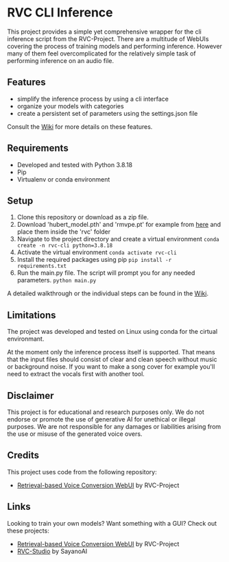 # RVC CLI Inference
This project provides a simple yet comprehensive wrapper for the cli inference script from the RVC-Project. There are a multitude of WebUIs covering the process of training models and performing inference. However many of them feel overcomplicated for the relatively simple task of performing inference on an audio file.

## Features
- simplify the inference process by using a cli interface
- organize your models with categories
- create a persistent set of parameters using the settings.json file

Consult the [Wiki](https://github.com/Chromfalke/RVC-CLI-Inference/wiki) for more details on these features.

## Requirements
- Developed and tested with Python 3.8.18
- Pip
- Virtualenv or conda environment

## Setup
1. Clone this repository or download as a zip file.
2. Download 'hubert_model.pth' and 'rmvpe.pt' for example from [here](https://huggingface.co/datasets/SayanoAI/RVC-Studio/tree/main) and place them inside the 'rvc' folder
3. Navigate to the project directory and create a virtual environment `conda create -n rvc-cli python=3.8.18`
4. Activate the virtual environment `conda activate rvc-cli`
5. Install the required packages using pip `pip install -r requirements.txt`
6. Run the main.py file. The script will prompt you for any needed parameters. `python main.py`

A detailed walkthrough or the individual steps can be found in the [Wiki](https://github.com/Chromfalke/RVC-CLI-Inference/wiki).

## Limitations
The project was developed and tested on Linux using conda for the cirtual environmant.

At the moment only the inference process itself is supported. That means that the input files should consist of clear and clean speech without music or background noise. If you want to make a song cover for example you'll need to extract the vocals first with another tool.

## Disclaimer
This project is for educational and research purposes only. We do not endorse or promote the use of generative AI for unethical or illegal purposes. We are not responsible for any damages or liabilities arising from the use or misuse of the generated voice overs.

## Credits
This project uses code from the following repository:
- [Retrieval-based Voice Conversion WebUI](https://github.com/RVC-Project/Retrieval-based-Voice-Conversion-WebUI) by RVC-Project

## Links
Looking to train your own models? Want something with a GUI? Check out these projects:
- [Retrieval-based Voice Conversion WebUI](https://github.com/RVC-Project/Retrieval-based-Voice-Conversion-WebUI) by RVC-Project
- [RVC-Studio](https://github.com/SayanoAI/RVC-Studio) by SayanoAI